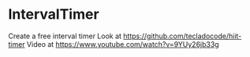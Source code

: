 # IntervalTimer
Create a free interval timer 
Look at https://github.com/tecladocode/hiit-timer 
Video at https://www.youtube.com/watch?v=9YUy26jb33g 
